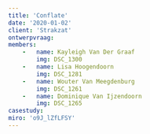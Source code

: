 ```yaml
---
title: 'Conflate'
date: '2020-01-02'
client: 'Strakzat'
ontwerpvraag: 
members:
    -   name: Kayleigh Van Der Graaf
        img: DSC_1300
    -   name: Lisa Hoogendoorn
        img: DSC_1281
    -   name: Wouter Van Meegdenburg
        img: DSC_1261
    -   name: Dominique Van Ijzendoorn
        img: DSC_1265
casestudy: 
miro: 'o9J_lZfLFSY'
---
```



